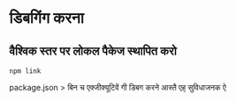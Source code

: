 # डिबगिंग करना

## वैश्विक स्तर पर लोकल पैकेज स्थापित करो

`npm link`

package.json > बिन च एक्जीक्यूटिवें गी डिबग करने आस्तै एह् सुविधाजनक ऐ
